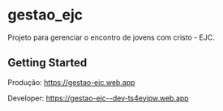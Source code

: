# gestao_ejc

Projeto para gerenciar o encontro de jovens com cristo - EJC.

## Getting Started

Produção: https://gestao-ejc.web.app

Developer: https://gestao-ejc--dev-ts4eyipw.web.app
